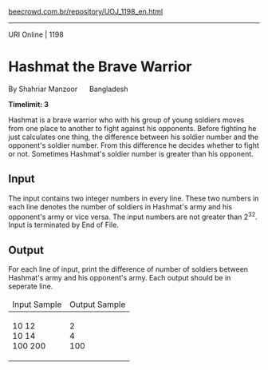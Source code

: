 <p><a href="https://www.beecrowd.com.br/repository/UOJ_1198_en.html">beecrowd.com.br/repository/UOJ_1198_en.html</a></p><hr>
<div>
  <span>URI Online | 1198</span>
  <h1>Hashmat the Brave Warrior </h1>
  <div><p>
     By Shahriar Manzoor <img alt="" src="https://resources.beecrowd.com.br/gallery/images/flags/bd.gif" style="width: 16px; height: 11px; "> Bangladesh</p>
  </div>
  <strong>Timelimit: 3</strong>
</div>
<div>
<div>
  <p>
  Hashmat is a brave warrior who with his group of young soldiers moves from one place to another to fight against his opponents. Before fighting he just calculates one thing, the difference between his soldier number and the opponent's soldier number. From this difference he decides whether to fight or not. Sometimes Hashmat's soldier number is greater than his opponent.</p>
</div>
<h2>Input</h2>
<div>
  <p>
   The input contains two integer numbers in every line. These two numbers in each line denotes the number of soldiers in Hashmat's army and his opponent's army or vice versa. The input numbers are not greater than 2<sup>32</sup>. Input is terminated by End of File.</p>
</div>
<h2>Output</h2>
<div>
  <p>
   For each line of input, print the difference of number of soldiers between Hashmat's army and his opponent's army. Each output should be in seperate line.</p>
</div>
<div></div>
  <table>
    <thead>
      <tr>
        <td>Input Sample</td>
        <td>Output Sample</td>
      </tr>
    </thead>
    <tbody>
      <tr>
        <td>
          <p>
           10 12<br>
           10 14<br>
           100 200</p>
        </td>
        <td>
          <p>
           2<br>
           4<br>
           100</p>
        </td>
      </tr>
    </tbody>
  </table>
</div>